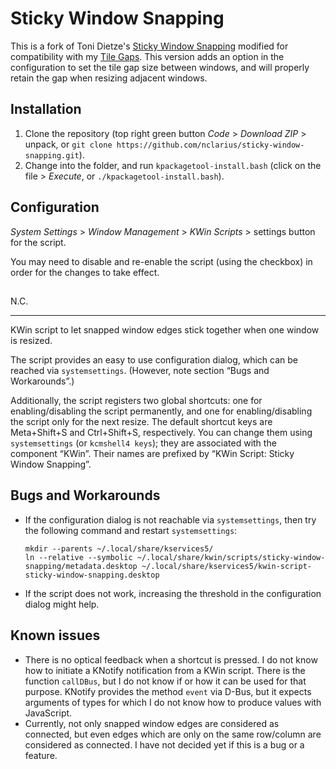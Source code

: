 # Sticky Window Snapping

This is a fork of Toni Dietze's [Sticky Window Snapping](https://github.com/Flupp/sticky-window-snapping) modified for compatibility with my [Tile Gaps](https://github.com/nclarius/tile-gaps). This version adds an option in the configuration to set the tile gap size between windows, and will properly retain the gap when resizing adjacent windows.

## Installation

1. Clone the repository (top right green button *Code* > *Download ZIP* > unpack, or `git clone https://github.com/nclarius/sticky-window-snapping.git`).
2. Change into the folder, and run `kpackagetool-install.bash` (click on the file > *Execute*, or `./kpackagetool-install.bash`).

## Configuration

*System Settings* > *Window Management* > *KWin Scripts* > settings button for the script.

You may need to disable and re-enable the script (using the checkbox) in order for the changes to take effect.

## 

N.C.

<hr>

KWin script to let snapped window edges stick together when one window is resized.

The script provides an easy to use configuration dialog, which can be reached via `systemsettings`.
(However, note section “Bugs and Workarounds”.)

Additionally, the script registers two global shortcuts: one for enabling/disabling the script permanently, and one for enabling/disabling the script only for the next resize.
The default shortcut keys are Meta+Shift+S and Ctrl+Shift+S, respectively.
You can change them using `systemsettings` (or `kcmshell4 keys`); they are associated with the component “KWin”.
Their names are prefixed by “KWin Script: Sticky Window Snapping”.


## Bugs and Workarounds

* If the configuration dialog is not reachable via `systemsettings`, then try the following command and restart `systemsettings`:

      mkdir --parents ~/.local/share/kservices5/
      ln --relative --symbolic ~/.local/share/kwin/scripts/sticky-window-snapping/metadata.desktop ~/.local/share/kservices5/kwin-script-sticky-window-snapping.desktop

* If the script does not work, increasing the threshold in the configuration dialog might help.


## Known issues

* There is no optical feedback when a shortcut is pressed.
  I do not know how to initiate a KNotify notification from a KWin script.
  There is the function `callDBus`, but I do not know if or how it can be used for that purpose.
  KNotify provides the method `event` via D-Bus, but it expects arguments of types for which I do not know how to produce values with JavaScript.
* Currently, not only snapped window edges are considered as connected, but even edges which are only on the same row/column are considered as connected.
  I have not decided yet if this is a bug or a feature.

